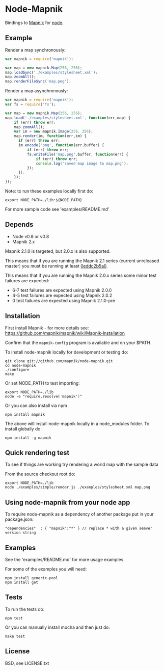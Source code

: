
# Node-Mapnik
      
Bindings to [Mapnik](http://mapnik.org) for [node](http://nodejs.org).


## Example

Render a map synchronously:

```js
var mapnik = require('mapnik');

var map = new mapnik.Map(256, 256);
map.loadSync('./examples/stylesheet.xml');
map.zoomAll();
map.renderFileSync('map.png');
```

Render a map asynchronously:

```js
var mapnik = require('mapnik');
var fs = require('fs');

var map = new mapnik.Map(256, 256);
map.load('./examples/stylesheet.xml', function(err,map) {
    if (err) throw err;
    map.zoomAll();
    var im = new mapnik.Image(256, 256);
    map.render(im, function(err,im) {
      if (err) throw err;
      im.encode('png', function(err,buffer) {
          if (err) throw err;
          fs.writeFile('map.png',buffer, function(err) {
              if (err) throw err;
              console.log('saved map image to map.png');
          });
      });
    });
});
```

Note: to run these examples locally first do:

    export NODE_PATH=./lib:${NODE_PATH}

For more sample code see 'examples/README.md'


## Depends

* Node v0.6 or v0.8
* Mapnik 2.x

Mapnik 2.1.0 is targeted, but 2.0.x is also supported.

This means that if you are running the Mapnik 2.1 series (current unreleased master) you must be running at least [0eddc2b5a0](https://github.com/mapnik/mapnik/commit/0eddc2b5a0d42fb1dcf5c228871eac145c089bbc).

This means that if you are running the Mapnik 2.0.x series some minor test failures are expected:

 * 6-7 test failures are expected using Mapnik 2.0.0
 * 4-5 test failures are expected using Mapnik 2.0.2
 * 0 test failures are expected using Mapnik 2.1.0-pre

## Installation

First install Mapnik - for more details see: https://github.com/mapnik/mapnik/wiki/Mapnik-Installation

Confirm that the `mapnik-config` program is available and on your $PATH.

To install node-mapnik locally for development or testing do:

    git clone git://github.com/mapnik/node-mapnik.git
    cd node-mapnik
    ./configure
    make

Or set NODE_PATH to test importing:

    export NODE_PATH=./lib
    node -e "require.resolve('mapnik')"

Or you can also install via npm
  
    npm install mapnik

The above will install node-mapnik locally in a node_modules folder. To install globally do:

    npm install -g mapnik


## Quick rendering test

To see if things are working try rendering a world map with the sample data
  
From the source checkout root do:
  
    export NODE_PATH=./lib
    node ./examples/simple/render.js ./examples/stylesheet.xml map.png


## Using node-mapnik from your node app

To require node-mapnik as a dependency of another package put in your package.json:

    "dependencies"  : { "mapnik":"*" } // replace * with a given semver version string

  
## Examples

See the 'examples/README.md' for more usage examples.

For some of the examples you will need:

    npm install generic-pool
    npm install get


## Tests

To run the tests do:
  
    npm test

Or you can manually install mocha and then just do:

    make test

## License

  BSD, see LICENSE.txt